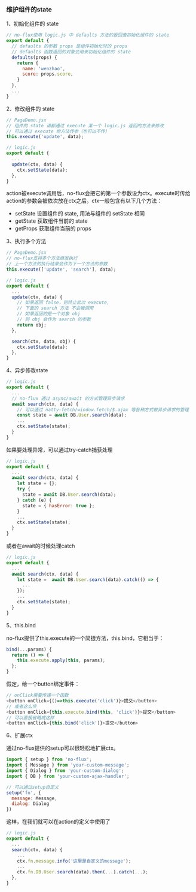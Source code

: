 ### 维护组件的state
1、初始化组件的 state

``` javascript
// no-flux使用 logic.js 中 defaults 方法的返回值初始化组件的 state 
export default {
  // defaults 的参数 props 是组件初始化时的 props
  // defaults 函数返回的对象会用来初始化组件的 state
  defaults(props) {
    return {
      name: 'wenzhao',
      score: props.score,
    }
  },
  ...
}
```


2、修改组件的 state


```javascript
// PageDemo.jsx
// 组件的 state 请都通过 execute 某一个 logic.js 返回的方法来修改
// 可以通过 execute 给方法传参（也可以不传）
this.execute('update', data);

// logic.js
export default { 
  ...
  update(ctx, data) {
    ctx.setState(data);
  },
}
```

action被execute调用后，no-flux会把它的第一个参数设为ctx。execute时传给action的参数会被依次放在ctx之后。ctx一般包含有以下几个方法：
- setState 设置组件的 state, 用法与组件的 setState 相同
- getState 获取组件当前的 state
- getProps 获取组件当前的 props

3、执行多个方法

```javascript
// PageDemo.jsx
// no-flux支持多个方法继发执行
// 上一个方法的执行结果会作为下一个方法的参数
this.execute(['update', 'search'], data);

// logic.js
export default { 
  ...
  update(ctx, data) {
    // 如果返回 false，则终止此次 execute, 
    // 下面的 search 方法 不会被调用
    // 如果返回的是一个对象 obj
    // 则 obj 会作为 search 的参数
    return obj;
  },

  search(ctx, data, obj) {
    ctx.setState(data);
  },
}
```

4、异步修改state

```javascript
// logic.js
export default {
  ...
  // no-flux 通过 async/await 的方式管理异步请求
  await search(ctx, data) {
    // 可以通过 natty-fetch/window.fetch/$.ajax 等各种方式做异步请求的管理
    const state = await DB.User.search(data);
    ...
    ctx.setState(state);
  }
}
```

如果要处理异常，可以通过try-catch捕获处理

```javascript
// logic.js
export default {
  ...
  await search(ctx, data) {
    let state = {};
    try {
      state = await DB.User.search(data);
    } catch (e) {
      state = { hasError: true };
    }
    ...
    ctx.setState(state);
  }
}
```
或者在await的时候处理catch

```javascript
// logic.js
export default {
  ...
  await search(ctx, data) {
    let state =  await DB.User.search(data).catch(() => {
      ...
    });
    ...
    ctx.setState(state);
  }
}
```
5、this.bind

no-flux提供了this.execute的一个简捷方法，this.bind，它相当于：

```javascript
bind(...params) {
  return () => {
    this.execute.apply(this, params);
  };
}
```

假定，给一个button绑定事件：

```javascript
// onClick需要传递一个函数
<button onClick={()=>this.execute('click')}>提交</button>
// 或者这么传
<button onClick={this.execute.bind(this, 'click')}>提交</button>
// 可以直接省略成这样
<button onClick={this.bind('click')}>提交</button>
```
6、扩展ctx

通过no-flux提供的setup可以很轻松地扩展ctx。

```javascript
import { setup } from 'no-flux';
import { Message } from 'your-custom-message';
import { Dialog } from 'your-custom-dialog';
import { DB } from 'your-custom-ajax-handler';

// 可以通过setup自定义
setup('fn', {
  message: Message,
  dialog: Dialog
})
```

这样，在我们就可以在action的定义中使用了
```javascript
// logic.js
export default { 
  ...
  search(ctx, data) {
    ...
    ctx.fn.message.info('这里是自定义的message');
    ...
    ctx.fn.DB.User.search(data).then(...).catch(...);
  },
}
```